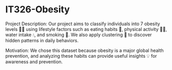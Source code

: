 # IT326-Obesity
Project Description:
Our project aims to classify individuals into 7 obesity levels 🧍🍔 using lifestyle factors such as eating habits 🥗, physical activity 🏃‍♀️, water intake 💧, and smoking 🚬. We also apply clustering 🔎 to discover hidden patterns in daily behaviors.

Motivation:
We chose this dataset because obesity is a major global health prevention, and analyzing these habits can provide useful insights 💡 for awareness and prevention.
